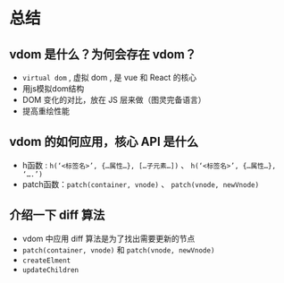 # 总结
## vdom 是什么？为何会存在 vdom？
- `virtual dom` , 虚拟 dom , 是 vue 和 React 的核心
- 用js模拟dom结构
- DOM 变化的对比，放在 JS 层来做（图灵完备语言）
- 提高重绘性能
## vdom 的如何应用，核心 API 是什么
- h函数 : `h(‘<标签名>’, {…属性…}, […子元素…])` 、 `h(‘<标签名>’, {…属性…}, ‘….’)`
- patch函数：`patch(container, vnode)` 、 `patch(vnode, newVnode) `
## 介绍一下 diff 算法
- vdom 中应用 diff 算法是为了找出需要更新的节点
- `patch(container, vnode)` 和 `patch(vnode, newVnode)`
- `createElment`
- `updateChildren`

